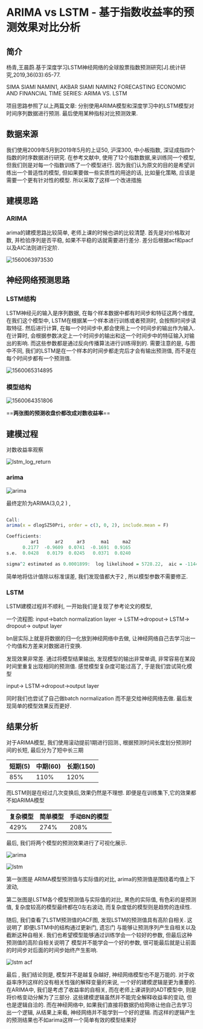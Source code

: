 

# ARIMA vs LSTM	- 基于指数收益率的预测效果对比分析

## 简介

杨青,王晨蔚.基于深度学习LSTM神经网络的全球股票指数预测研究[J].统计研究,2019,36(03):65-77.

SIMA SIAMI NAMIN1, AKBAR SIAMI NAMIN2 FORECASTING ECONOMIC AND FINANCIAL TIME SERIES: ARIMA VS. LSTM

项目思路参照了以上两篇文章: 分别使用ARIMA模型和深度学习中的LSTM模型对时间序列数据进行预测. 最后使用某种指标对比预测效果.

## 数据来源

我们使用2009年5月到2019年5月的上证50, 沪深300, 中小板指数, 深证成指四个指数的时序数据进行研究. 在参考文献中, 使用了12个指数数据,来训练同一个模型,  但我们则是对每一个指数训练了一个模型进行. 因为我们认为原文的目的是希望训练出一个普适性的模型, 但如果要做一些实质性的用途的话, 比如量化策略, 应该是需要一个更有针对性的模型. 所以采取了这样一个改进措施

## 建模思路

### ARIMA

arima的建模思路比较简单, 老师上课的时候也讲的比较清楚. 首先是对价格取对数, 并检验序列是否平稳, 如果不平稳的话就需要进行差分. 差分后根据acf和pacf以及AIC法则进行定阶.

![1560063973530](C:\Users\zanzh\OneDrive\研一下\金融数据分析\LSTM_VS_ARIMA\graphs\1560063973530.png)

## 神经网络预测思路

### LSTM结构

LSTM神经元的输入是序列数据, 在每个样本数据中都有时间步和特征这两个维度, 在我们这个模型中, LSTM在根据某一个样本进行训练或者预测时, 会按照时间步读取特征. 然后进行计算, 在每一个时间步中,都会使用上一个时间步的输出作为输入. 在计算时, 会根据参数决定上一个时间步的输出和这一个时间步中的特征输入对输出的影响. 而这些参数都是通过反向传播算法进行训练得到的. 需要注意的是, 与图中不同, 我们的LSTM是在一个样本的时间步都走完后才会有输出预测值, 而不是在每个时间步都有一个预测值. 

![1560065314895](C:\Users\zanzh\OneDrive\研一下\金融数据分析\LSTM_VS_ARIMA\graphs\1560065314895.png)

### 模型结构

![1560064351806](C:\Users\zanzh\OneDrive\研一下\金融数据分析\LSTM_VS_ARIMA\graphs\1560064351806.png)

==**两张图的预测收盘价都改成对数收益率**==

## 建模过程

对数收益率观察

![lstm_log_return](C:\Users\zanzh\OneDrive\研一下\金融数据分析\LSTM_VS_ARIMA\graphs\lstm_log_return.png)

### arima 

![arima](graphs\SZ_acf_pacf.png)

最终定阶为ARIMA(3,0,2 ) ,

```R

Call:
arima(x = dlogSZ50Pri, order = c(3, 0, 2), include.mean = F)

Coefficients:
         ar1      ar2     ar3      ma1     ma2
      0.2177  -0.9609  0.0741  -0.1691  0.9165
s.e.  0.0428   0.0179  0.0245   0.0371  0.0240

sigma^2 estimated as 0.0001899:  log likelihood = 5728.22,  aic = -11444.43 

```

简单地将估计值除以标准误差, 我们发现值都大于2 , 所以模型参数不需要修正. 

### LSTM

LSTM建模过程并不顺利, 一开始我们是复现了参考论文的模型, 

一个流程图:  input->batch normalization layer -> LSTM->dropout-> LSTM-> dropout-> output layer

bn层实际上就是将数据的归一化放到神经网络中去做, 让神经网络自己去学习出一个均值和方差来对数据进行变换. 



发现效果非常差. 通过将模型结果输出, 发现模型的输出非常单调, 非常容易在某段时间里重复出现相同的预测值. 感觉模型复杂度可能过高了, 于是我们尝试简化模型

input-> LSTM->dropout->output layer

同时我们也尝试了自己做batch normalization 而不是交给神经网络去做. 最后发现简单的模型效果反而更好. 

## 结果分析

对于ARIMA模型, 我们使用滚动提前1期进行回测., 根据预测时间长度划分预测时间的长短, 最后分为了短中长三期

| 短期(5) | 中期(60) | 长期(150) |
| ------- | -------- | --------- |
| 85%     | 110%     | 120%      |

而LSTM则是在经过几次变换后,效果仍然是不理想. 即便是在训练集下,它的效果都不如ARIMA模型

| 复杂模型 | 简单模型 | 手动BN的模型 |
| -------- | -------- | ------------ |
| 429%     | 274%     | 208%         |

最后, 我们将两个模型的预测效果进行了可视化展示.

![ arima](graphs/arima_comparison.png)


![lstm](graphs/LSTM_compare.PNG)

第一张图是 ARIMA模型预测值与实际值的对比, arima的预测值是围绕着均值上下波动,

第二张图是LSTM各个模型预测值与实际值的对比, 黑色的实际值, 有色彩的是预测值, 复杂度较高的模型最终都在0左右波动, 而复杂度低的模型则是趋势的连续性.

随后, 我们查看了LSTM预测值的ACF图, 发现LSTM的预测值具有高阶自相关. 这说明了 即便LSTM中的结构通过更新门, 遗忘门 与能够让预测序列产生自相关以及截断这种自相关. 我们也希望模型能够通过训练学会一个较好的参数, 但最后这种预测值的高阶自相关说明了 模型并不能学会一个好的参数, 很可能最后就是让前面的时间步对后面的时间步始终产生影响.

![lstm acf](graphs/lstm_acf.png)

最后 , 我们结论则是, 模型并不是越复杂越好, 神经网络模型也不是万能的. 对于收益率序列这样的没有相关性强的解释变量的来说, 一个好的建模逻辑是更为重要的. 在ARIMA中, 我们是考虑了收益率的自相关, 而在老师上课讲到的ADT模型中, 则是将价格变动分解为了三部分. 这些建模逻辑虽然并不能完全解释收益率的变动, 但也是逻辑自洽的. 而在神经网络中, 如果我们直接将数据扔给网络让他自己去学习出一个逻辑, 从结果上来看, 神经网络并不能学到一个好的逻辑. 而这样的逻辑产生的预测结果也不如arima这样一个简单有效的模型结果好